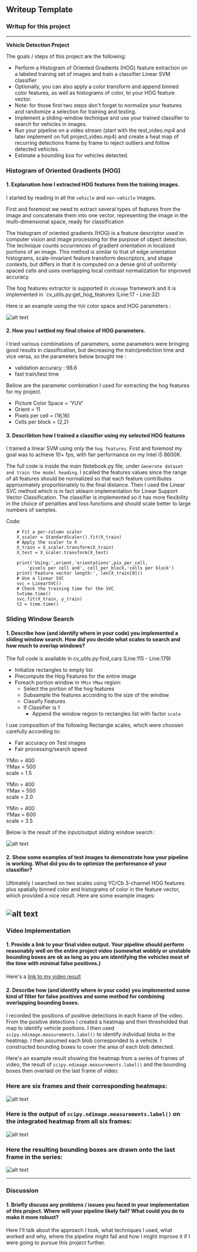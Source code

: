 ## Writeup Template
### Writup for this project

---

**Vehicle Detection Project**

The goals / steps of this project are the following:

* Perform a Histogram of Oriented Gradients (HOG) feature extraction on a labeled training set of images and train a classifier Linear SVM classifier
* Optionally, you can also apply a color transform and append binned color features, as well as histograms of color, to your HOG feature vector. 
* Note: for those first two steps don't forget to normalize your features and randomize a selection for training and testing.
* Implement a sliding-window technique and use your trained classifier to search for vehicles in images.
* Run your pipeline on a video stream (start with the test_video.mp4 and later implement on full project_video.mp4) and create a heat map of recurring detections frame by frame to reject outliers and follow detected vehicles.
* Estimate a bounding box for vehicles detected.

[//]: # (Image References)
[image1]: ./YoloV2/notebook_images/architecture.png
[image2]: ./YoloV2/notebook_images/clustering.png
[image3]: ./YoloV2/notebook_images/iou.png
[image4]: ./YoloV2/notebook_images/nms_algo.jpg
[image5]: ./YoloV2/notebook_images/probability_extraction.png
[image6]: ./YoloV2/notebook_images/rectangle.png
[image7]: ./YoloV2/notebook_images/yolo.png
[image8]: ./YoloV3/notebook_images/architecture.png
[image9]: ./YoloV3/notebook_images/formula.png
[image10]: ./documentation/hog.png


### Histogram of Oriented Gradients (HOG)

#### 1. Explanation how I extracted HOG features from the training images.


I started by reading in all the `vehicle` and `non-vehicle` images. 

First and foremost we need to extract several types of features from the image and concatenate them into one vector, representing the image in the multi-dimensional space, ready for classification

The histogram of oriented gradients (HOG) is a feature descriptor used in computer vision and image processing for the purpose of object detection. The technique counts occurrences of gradient orientation in localized portions of an image. This method is similar to that of edge orientation histograms, scale-invariant feature transform descriptors, and shape contexts, but differs in that it is computed on a dense grid of uniformly spaced cells and uses overlapping local contrast normalization for improved accuracy.

The hog features extractor is supported in `skimage` framework and it is implemented in `cv_utils.py:get_hog_features (Line:17 - Line:32)
     
Here is an example using the `YUV` color space and HOG parameters : 

![alt text][image10]

#### 2. How you I settled my final choice of HOG parameters.

I tried various combinations of parameters, some parameters were bringing good results in classification, but decreasing the train/prediction time and vice versa, so the parameters below brought me :
* validation accuracy : 98.6 
* fast train/test time

Bellow are the parameter combination I used for extracting the hog features for my project.                   
* Picture Color Space = 'YUV'
* Orient = 11
* Pixels per cell = (16,16)
* Cells per block = (2,2)

#### 3. Describtion how  I trained a classifier using my selected HOG features
I trained a linear SVM using only the `hog features`. First and foremost my goal was to achieve 10+ fps, with fair performance on my Intel i5 8600K.

The full code is inside the main Notebook.py file, under `Generate dataset and train the model heading`.
I scalled the features values since the range of all features should be normalized so that each feature contributes approximately proportionately to the final distance.
Then I used the Linear SVC method which is in fact sklearn implementation for Linear Support Vector Classification.
The classifier is implemented so it has more flexibility in the choice of penalties and loss functions and should scale better to large numbers of samples.


Code: 
```
    # Fit a per-column scaler
    X_scaler = StandardScaler().fit(X_train)
    # Apply the scaler to X
    X_train = X_scaler.transform(X_train)
    X_test = X_scaler.transform(X_test)

    print('Using:',orient,'orientations',pix_per_cell,
        'pixels per cell and', cell_per_block,'cells per block')
    print('Feature vector length:', len(X_train[0]))
    # Use a linear SVC 
    svc = LinearSVC()
    # Check the training time for the SVC
    t=time.time()
    svc.fit(X_train, y_train)
    t2 = time.time()
```    
    
    

### Sliding Window Search

#### 1. Describe how (and identify where in your code) you implemented a sliding window search.  How did you decide what scales to search and how much to overlap windows?

The full code is available in cv_utils.py:find_cars (Line:115 - Line:179)

* Initialize rectangles to empty list
* Precompute the Hog Features for the entire image
* Foreach portion window in `YMin` `YMax` region: 
     * Select the portion of the hog features
     * Subsample the features according to the size of the window
     * Classify Features
     * If Classifier is 1
          * Append the window region to rectangles list with factor `scale`
    

I use composition of the following Rectangle scales, which were choosen carefully according to:
* Fair accuracy on Test images 
* Fair processing/search speed


YMin = 400  
YMax = 500  
scale = 1.5  
  
YMin = 400  
YMax = 550  
scale = 2.0  

YMin = 400  
YMax = 600  
scale = 3.5


Below is the result of the input/output sliding window search : 



![alt text][image3]

#### 2. Show some examples of test images to demonstrate how your pipeline is working.  What did you do to optimize the performance of your classifier?

Ultimately I searched on two scales using YCrCb 3-channel HOG features plus spatially binned color and histograms of color in the feature vector, which provided a nice result.  Here are some example images:

![alt text][image4]
---

### Video Implementation

#### 1. Provide a link to your final video output.  Your pipeline should perform reasonably well on the entire project video (somewhat wobbly or unstable bounding boxes are ok as long as you are identifying the vehicles most of the time with minimal false positives.)
Here's a [link to my video result](./project_video.mp4)


#### 2. Describe how (and identify where in your code) you implemented some kind of filter for false positives and some method for combining overlapping bounding boxes.

I recorded the positions of positive detections in each frame of the video.  From the positive detections I created a heatmap and then thresholded that map to identify vehicle positions.  I then used `scipy.ndimage.measurements.label()` to identify individual blobs in the heatmap.  I then assumed each blob corresponded to a vehicle.  I constructed bounding boxes to cover the area of each blob detected.  

Here's an example result showing the heatmap from a series of frames of video, the result of `scipy.ndimage.measurements.label()` and the bounding boxes then overlaid on the last frame of video:

### Here are six frames and their corresponding heatmaps:

![alt text][image5]

### Here is the output of `scipy.ndimage.measurements.label()` on the integrated heatmap from all six frames:
![alt text][image6]

### Here the resulting bounding boxes are drawn onto the last frame in the series:
![alt text][image7]



---

### Discussion

#### 1. Briefly discuss any problems / issues you faced in your implementation of this project.  Where will your pipeline likely fail?  What could you do to make it more robust?

Here I'll talk about the approach I took, what techniques I used, what worked and why, where the pipeline might fail and how I might improve it if I were going to pursue this project further.  

